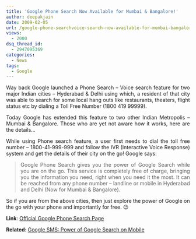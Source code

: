```yaml
---
title: 'Google Phone Search Now Available for Mumbai & Bangalore!'
author: deepakjain
date: 2009-02-05
url: /google-phone-searchvoice-search-now-available-for-mumbai-bangalore/
views:
  - 2000
dsq_thread_id:
  - 2947095369
categories:
  - News
tags:
  - Google
---
```

<p align="justify">
  Way back Google launched a Phone Search – Voice search feature for two major Indian cities – Hyderabad & Delhi using which, a resident of that city was able to search for some local hang outs like restaurants, theaters, flight status etc by dialing a Toll Free Number (1800 419 99999).
</p>

<p align="justify">
  Today Google has extended this feature to two other Indian Metropolis – Mumbai & Bangalore. Those who are yet not aware how it works, here are the details&#8230;
</p>

<p align="justify">
  While using Phone search feature, a user first needs to dial the toll free number – 1800-41-999-999 and follow the IVR (Interactive Voice Response) system and get the details of their city on the go! Google says:
</p>

> <p align="justify">
>   Google Phone Search gives you the power of Google Search while you are on the go. This service is completely free of charge, bringing you the information you need, right when you need it the most. It can be reached from any phone number &#8211; landline or mobile in Hyderabad and Delhi (Now for Mumbai & Bangalore).
> </p>

<p align="justify">
  So if you are from the above cities, then just explore the power of Google on the go with your phone and importantly for free. 😉
</p>

<p align="justify">
  <strong>Link</strong>: <a href="http://labs.google.co.in/phonesearch/index.html" onclick="_gaq.push(['_trackEvent', 'outbound-article', 'http://labs.google.co.in/phonesearch/index.html', 'Official Google Phone Search Page']);" >Official Google Phone Search Page</a>
</p>

<p align="justify">
  <strong>Related: </strong><a href="http://devilsworkshop.org/google-sms-power-of-google-search-on-mobile/">Google SMS: Power of Google Search on Mobile</a>
</p>
